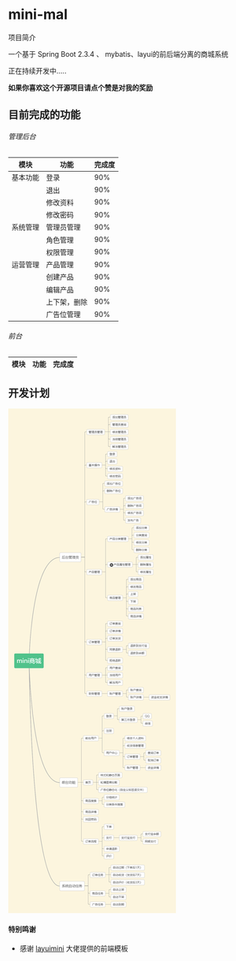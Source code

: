 # mini-mal

项目简介

一个基于 Spring Boot 2.3.4 、 mybatis、layui的前后端分离的商城系统

正在持续开发中.....

**如果你喜欢这个开源项目请点个赞是对我的奖励**

## 目前完成的功能
###### 管理后台

 | 模块  | 功能 |完成度
|  ----  | ----  | ----  | 
| 基本功能  | 登录 | 90%
|  | 退出 | 90%
|  | 修改资料 | 90%
|  | 修改密码 | 90%
| 系统管理  | 管理员管理 | 90%
|  | 角色管理 | 90%
|  | 权限管理 | 90%
| 运营管理 | 产品管理 | 90%
|  | 创建产品 | 90%
|  | 编辑产品 | 90%
|  | 上下架，删除 | 90%
|  | 广告位管理 | 90%

###### 前台

 | 模块  | 功能 |完成度
|  ----  | ----  | ----  | 



## 开发计划

![avatar](document/images/mini商城设计.png)


#### 特别鸣谢

- 感谢 [layuimini](https://github.com/zhongshaofa/layuimini) 大佬提供的前端模板


